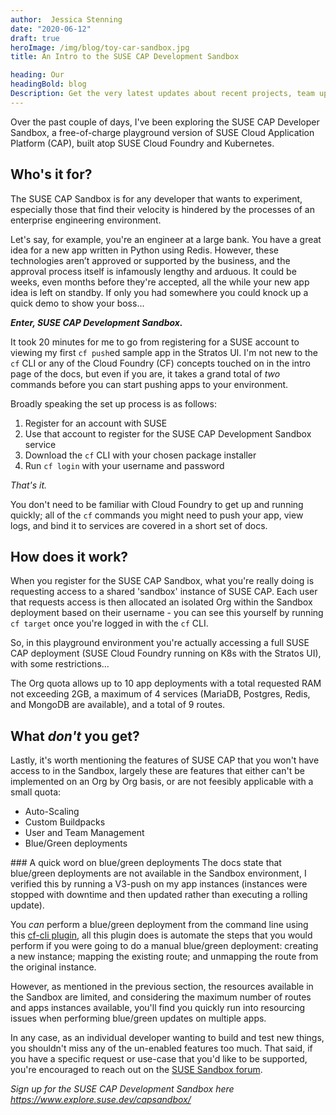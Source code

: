 ```yaml
---
author:  Jessica Stenning
date: "2020-06-12"
draft: true
heroImage: /img/blog/toy-car-sandbox.jpg
title: An Intro to the SUSE CAP Development Sandbox

heading: Our
headingBold: blog
Description: Get the very latest updates about recent projects, team updates, thoughts and industry news from our team of EngineerBetter experts.
---
```


Over the past couple of days, I've been exploring the SUSE CAP Developer Sandbox, a free-of-charge playground version of SUSE Cloud Application Platform (CAP), built atop SUSE Cloud Foundry and Kubernetes.

## Who's it for?

The SUSE CAP Sandbox is for any developer that wants to experiment, especially those that find their velocity is hindered by the processes of an enterprise engineering environment.

<!-- You want to make some changes to your app, but you don't want to commit them to git just yet, you want to test in an environment without the 'it works on my machine' caveat, and you _really_ don't want to start building a k8s cluster to do all of that yourself. -->

Let's say, for example, you're an engineer at a large bank. You have a great idea for a new app written in Python using Redis. However, these technologies aren’t approved or supported by the business, and the approval process itself is infamously lengthy and arduous. It could be weeks, even months before they're accepted, all the while your new app idea is left on standby. If only you had somewhere you could knock up a quick demo to show your boss...

**_Enter, SUSE CAP Development Sandbox._**

It took 20 minutes for me to go from registering for a SUSE account to viewing my first `cf push`ed sample app in the Stratos UI. I'm not new to the `cf` CLI or any of the Cloud Foundry (CF) concepts touched on in the intro page of the docs, but even if you are, it takes a grand total of _two_ commands before you can start pushing apps to your environment.

Broadly speaking the set up process is as follows:

1. Register for an account with SUSE
2. Use that account to register for the SUSE CAP Development Sandbox service
3. Download the `cf` CLI with your chosen package installer
4. Run `cf login` with your username and password

_That's it._

You don't need to be familiar with Cloud Foundry to get up and running quickly; all of the `cf`
commands you might need to push your app, view logs, and bind it to services are covered in a short set of docs.

## How does it work?

When you register for the SUSE CAP Sandbox, what you're really doing is requesting access to a shared 'sandbox' instance of SUSE CAP. Each user that requests access is then allocated an isolated Org within the Sandbox deployment based on their username - you can see this yourself by running `cf target` once you're logged in with the `cf` CLI.

So, in this playground environment you're actually accessing a full SUSE CAP deployment (SUSE Cloud Foundry running on K8s with the Stratos UI), with some restrictions...

The Org quota allows up to 10 app deployments with a total requested RAM not exceeding 2GB, a maximum of 4 services (MariaDB, Postgres, Redis, and MongoDB are available), and a total of 9 routes.

## What _don't_ you get?

Lastly, it's worth mentioning the features of SUSE CAP that you won't have access to in the Sandbox, largely these are features that either can't be implemented on an Org by Org basis, or are not feesibly applicable with a small quota:

* Auto-Scaling
* Custom Buildpacks
* User and Team Management
* Blue/Green deployments

### A quick word on blue/green deployments
The docs state that blue/green deployments are not available in the Sandbox environment, I verified this by running a V3-push on my app instances (instances were stopped with downtime and then updated rather than executing a rolling update).

You _can_ perform a blue/green deployment from the command line using this [cf-cli plugin](https://github.com/bluemixgaragelondon/cf-blue-green-deploy#bluegreen-deployer-plugin-for-cf), all this plugin does is automate the steps that you would perform if you were going to do a manual blue/green deployment: creating a new instance; mapping the existing route; and unmapping the route from the original instance.

However, as mentioned in the previous section, the resources available in the Sandbox are limited, and considering the maximum number of routes and apps instances available, you'll find you quickly run into resourcing issues when performing blue/green updates on multiple apps.

In any case, as an individual developer wanting to build and test new things, you shouldn't miss any of the un-enabled features too much. That said, if you have a specific request or use-case that you'd like to be supported, you're encouraged to reach out on the [SUSE Sandbox forum](https://forums.suse.com/categories/sandbox-help-feedback).

_Sign up for the SUSE CAP Development Sandbox here https://www.explore.suse.dev/capsandbox/_
